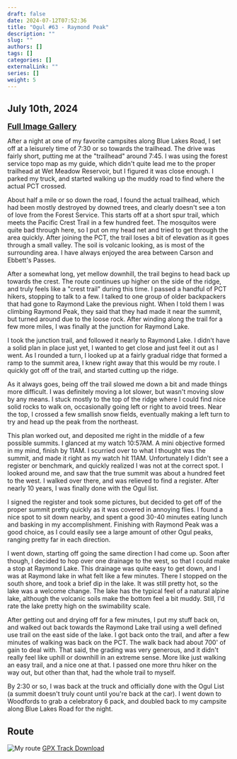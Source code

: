 ```yaml
---
draft: false
date: 2024-07-12T07:52:36
title: "Ogul #63 - Raymond Peak"
description: ""
slug: ""
authors: []
tags: []
categories: []
externalLink: ""
series: []
weight: 5
---
```

## July 10th, 2024
<a href="../../galleries/raymond-peak-gallery/"><font size="4"><b>Full Image Gallery</b></font></a>

After a night at one of my favorite campsites along Blue Lakes Road, I set off at a leisurely time of 7:30 or so towards the trailhead. The drive was fairly short, putting me at the "trailhead" around 7:45. I was using the forest service topo map as my guide, which didn't quite lead me to the proper trailhead at Wet Meadow Reservoir, but I figured it was close enough. I parked my truck, and started walking up the muddy road to find where the actual PCT crossed. 

About half a mile or so down the road, I found the actual trailhead, which had been mostly destroyed by downed trees, and clearly doesn't see a ton of love from the Forest Service. This starts off at a short spur trail, which meets the Pacific Crest Trail in a few hundred feet. The mosquitos were quite bad through here, so I put on my head net and tried to get through the area quickly. After joining the PCT, the trail loses a bit of elevation as it goes through a small valley. The soil is volcanic looking, as is most of the surrounding area. I have always enjoyed the area between Carson and Ebbett's Passes.

After a somewhat long, yet mellow downhill, the trail begins to head back up towards the crest. The route continues up higher on the side of the ridge, and truly feels like a "crest trail" during this time. I passed a handful of PCT hikers, stopping to talk to a few. I talked to one group of older backpackers that had gone to Raymond Lake the previous night. When I told them I was climbing Raymond Peak, they said that they had made it near the summit, but turned around due to the loose rock. After winding along the trail for a few more miles, I was finally at the junction for Raymond Lake. 

I took the junction trail, and followed it nearly to Raymond Lake. I didn't have a solid plan in place just yet, I wanted to get close and just feel it out as I went. As I rounded a turn, I looked up at a fairly gradual ridge that formed a ramp to the summit area, I knew right away that this would be my route. I quickly got off of the trail, and started cutting up the ridge.

As it always goes, being off the trail slowed me down a bit and made things more difficult. I was definitely moving a lot slower, but wasn't moving slow by any means. I stuck mostly to the top of the ridge where I could find nice solid rocks to walk on, occasionally going left or right to avoid trees. Near the top, I crossed a few smallish snow fields, eventually making a left turn to try and head up the peak from the northeast. 

This plan worked out, and deposited me right in the middle of a few possible summits. I glanced at my watch 10:57AM. A mini objective formed in my mind, finish by 11AM. I scurried over to what I thought was the summit, and made it right as my watch hit 11AM. Unfortunately I didn't see a register or benchmark, and quickly realized I was not at the correct spot. I looked around me, and saw that the true summit was about a hundred feet to the west. I walked over there, and was relieved to find a register. After nearly 10 years, I was finally done with the Ogul list.

I signed the register and took some pictures, but decided to get off of the proper summit pretty quickly as it was covered in annoying flies. I found a nice spot to sit down nearby, and spent a good 30-40 minutes eating lunch and basking in my accomplishment. Finishing with Raymond Peak was a good choice, as I could easily see a large amount of other Ogul peaks, ranging pretty far in each direction. 

I went down, starting off going the same direction I had come up. Soon after though, I decided to hop over one drainage to the west, so that I could make a stop at Raymond Lake. This drainage was quite easy to get down, and I was at Raymond lake in what felt like a few minutes. There I stopped on the south shore, and took a brief dip in the lake. It was still pretty hot, so the lake was a welcome change. The lake has the typical feel of a natural alpine lake, although the volcanic soils make the bottom feel a bit muddy. Still, I'd rate the lake pretty high on the swimability scale.

After getting out and drying off for a few minutes, I put my stuff back on, and walked out back towards the Raymond Lake trail using a well defined use trail on the east side of the lake. I got back onto the trail, and after a few minutes of walking was back on the PCT. The walk back had about 700' of gain to deal with. That said, the grading was very generous, and it didn't really feel like uphill or downhill in an extreme sense. More like just walking an easy trail, and a nice one at that. I passed one more thru hiker on the way out, but other than that, had the whole trail to myself.

By 2:30 or so, I was back at the truck and officially done with the Ogul List (a summit doesn't truly count until you're back at the car). I went down to Woodfords to grab a celebratory 6 pack, and doubled back to my campsite along Blue Lakes Road for the night.


## Route
![My route](https://s3.us-west-1.wasabisys.com/web-assets/raymond-peak-7-10-24/raymond-peak_route.png?classes=shadow)
[GPX Track Download](https://s3.us-west-1.wasabisys.com/web-assets/raymond-peak-7-10-24/raymond-peak_route.gpx)
